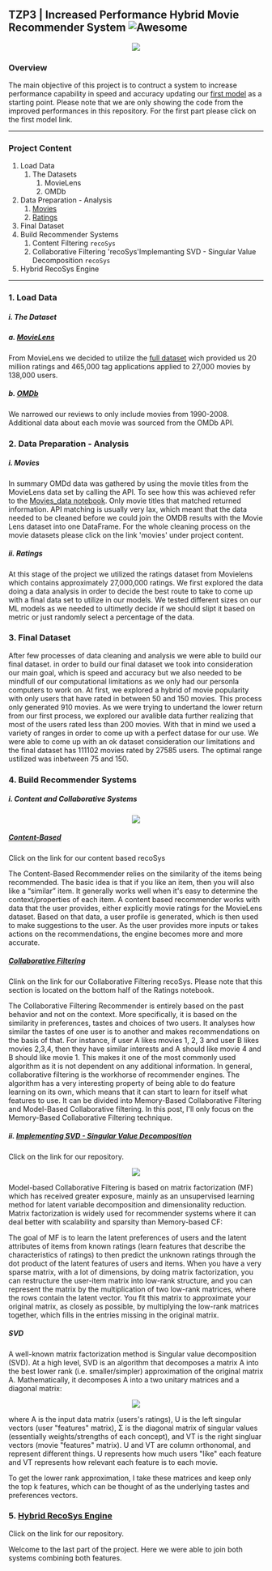 ## TZP3 | Increased Performance Hybrid Movie Recommender System ![Awesome](https://awesome.re/badge.svg)


<p align="center"> 
<img src="img/tzp3_img.gif">
</p>

### Overview 
The main objective of this project is to contruct a system to increase performance capability in speed and accuracy updating our [first model](https://columbia.bootcampcontent.com/Zee/movies_rec_project_3) as a starting point. Please note that we are only showing the code from the improved performances in this repository. For the first part please click on the first model link. 

---
### Project Content
1. Load Data
   1. The Datasets
      1. MovieLens
      2. OMDb
2. Data Preparation - Analysis 
   1. [Movies](https://github.com/zeexav/TZP3/blob/master/testenv/Movies.ipynb)
   2. [Ratings](https://github.com/zeexav/TZP3/blob/master/testenv/Ratings.ipynb)
3. Final Dataset 
4. Build Recommender Systems
   1. Content Filtering `recoSys` 
   2. Collaborative Filtering 'recoSys'Implemanting SVD - Singular Value Decomposition `recoSys`
5. Hybrid RecoSys Engine 
---
### 1. Load Data
##### i. The Dataset 
##### a. [MovieLens](https://grouplens.org/datasets/movielens/) 
From MovieLens we decided to utilize the [full dataset](http://files.grouplens.org/datasets/movielens/ml-latest-README.html) wich provided us 20 million ratings and 465,000 tag applications applied to 27,000 movies by 138,000 users.
##### b. [OMDb](http://www.omdbapi.com/)
We narrowed our reviews to only include movies from 1990-2008. Additional data about each movie was sourced from the OMDb API.
### 2. Data Preparation - Analysis
##### i. Movies
In summary OMDd data was gathered by using the movie titles from the MovieLens data set by calling the API. To see how this was achieved refer to the [Movies_data notebook](https://github.com/zeexav/TZP3/blob/master/testenv/Movies_data.ipynb). Only movie titles that matched returned information. API matching is usually very lax, which meant that the data needed to be cleaned before we could join the OMDB results with the Movie Lens dataset into one DataFrame. For the whole cleaning process on the movie datasets please click on the link 'movies' under project content.
##### ii. Ratings 
At this stage of the project we utilized the ratings dataset from Movielens which contains approximately 27,000,000 ratings. We first explored the data doing a data analysis in order to decide the best route to take to come up with a final data set to utilize in our models. We tested different sizes on our ML models as we needed to ultimetly decide if we should slipt it based on metric or just randomly select a percentage of the data. 

### 3. Final Dataset 
After few processes of data cleaning and analysis we were able to build our final dataset. in order to build our final dataset we took into consideration our main goal, which is speed and accuracy but we also needed to be mindfull of our computational limitations as we only had our personla computers to work on. 
At first, we explored a hybrid of movie popularity with only users that have rated in between 50 and 150 movies. This process only generated 910 movies. As we were trying to undertand the lower return from our first process, we explored our avalible data further realizing that most of the users rated less than 200 movies. With that in mind we used a variety of ranges in order to come up with a perfect datase for our use. We were able to come up with an ok dataset consideration our limitations and the final dataset has 111102 movies rated by 27585 users. The optimal range ustilized was inbetween 75 and 150. 

### 4. Build Recommender Systems 
##### i. Content and Collaborative Systems 
<p align="center"> 
<img src="img/rec-systems.png">
</p>

##### [Content-Based](https://github.com/zeexav/TZP3/blob/master/testenv/ContentSys.ipynb) 

Click on the link for our content based recoSys

The Content-Based Recommender relies on the similarity of the items being recommended. The basic idea is that if you like an item, then you will also like a “similar” item. It generally works well when it's easy to determine the context/properties of each item.
A content based recommender works with data that the user provides, either explicitly movie ratings for the MovieLens dataset. Based on that data, a user profile is generated, which is then used to make suggestions to the user. As the user provides more inputs or takes actions on the recommendations, the engine becomes more and more accurate.

##### [Collaborative Filtering](https://github.com/zeexav/TZP3/blob/master/testenv/Ratings.ipynb)

Clink on the link for our Collaborative Filtering recoSys. Please note that this section is located on the bottom half of the Ratings notebook.

The Collaborative Filtering Recommender is entirely based on the past behavior and not on the context. More specifically, it is based on the similarity in preferences, tastes and choices of two users. It analyses how similar the tastes of one user is to another and makes recommendations on the basis of that.
For instance, if user A likes movies 1, 2, 3 and user B likes movies 2,3,4, then they have similar interests and A should like movie 4 and B should like movie 1. This makes it one of the most commonly used algorithm as it is not dependent on any additional information.
In general, collaborative filtering is the workhorse of recommender engines. The algorithm has a very interesting property of being able to do feature learning on its own, which means that it can start to learn for itself what features to use. It can be divided into Memory-Based Collaborative Filtering and Model-Based Collaborative filtering. In this post, I'll only focus on the Memory-Based Collaborative Filtering technique.

##### ii. [Implementing SVD - Singular Value Decomposition](https://github.com/zeexav/TZP3/blob/master/testenv/Ratings.ipynb)

Click on the link for our repository. 

<p align="center"> 
<img src="img/dimensionality-reduction.jpg">
</p>

Model-based Collaborative Filtering is based on matrix factorization (MF) which has received greater exposure, mainly as an unsupervised learning method for latent variable decomposition and dimensionality reduction. Matrix factorization is widely used for recommender systems where it can deal better with scalability and sparsity than Memory-based CF:

The goal of MF is to learn the latent preferences of users and the latent attributes of items from known ratings (learn features that describe the characteristics of ratings) to then predict the unknown ratings through the dot product of the latent features of users and items.
When you have a very sparse matrix, with a lot of dimensions, by doing matrix factorization, you can restructure the user-item matrix into low-rank structure, and you can represent the matrix by the multiplication of two low-rank matrices, where the rows contain the latent vector.
You fit this matrix to approximate your original matrix, as closely as possible, by multiplying the low-rank matrices together, which fills in the entries missing in the original matrix.

##### SVD 

A well-known matrix factorization method is Singular value decomposition (SVD). At a high level, SVD is an algorithm that decomposes a matrix A into the best lower rank (i.e. smaller/simpler) approximation of the original matrix A. Mathematically, it decomposes A into a two unitary matrices and a diagonal matrix:


<p align="center"> 
<img src="img/svd.png">
</p>

where A is the input data matrix (users's ratings), U is the left singular vectors (user "features" matrix), Σ is the diagonal matrix of singular values (essentially weights/strengths of each concept), and VT is the right singluar vectors (movie "features" matrix). U and VT are column orthonomal, and represent different things. U represents how much users "like" each feature and VT represents how relevant each feature is to each movie.

To get the lower rank approximation, I take these matrices and keep only the top k features, which can be thought of as the underlying tastes and preferences vectors.

### 5. [Hybrid RecoSys Engine](https://github.com/zeexav/TZP3/blob/master/testenv/Hybrid.ipynb)

Click on the link for our repository. 

Welcome to the last part of the project. Here we were able to join both systems combining both features. 


















